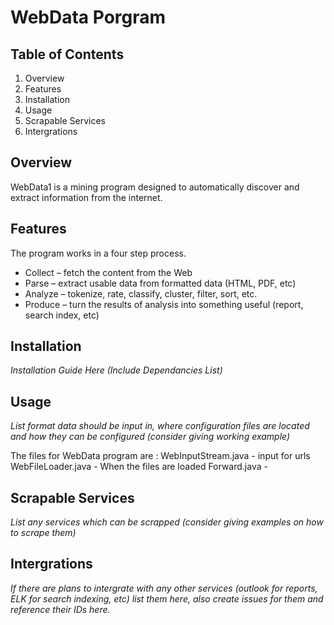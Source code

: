 # WebData Porgram


## Table of Contents

1. Overview
2. Features
3. Installation
4. Usage
5. Scrapable Services
6. Intergrations


## Overview

WebData1 is a mining program designed to automatically discover and extract information from the internet.


## Features

The program works in a four step process.

* Collect – fetch the content from the Web
* Parse – extract usable data from formatted data (HTML, PDF, etc)
* Analyze – tokenize, rate, classify, cluster, filter, sort, etc.
* Produce – turn the results of analysis into something useful (report, search index, etc)

## Installation

*Installation Guide Here (Include Dependancies List)*

## Usage

*List format data should be input in, where configuration files are located and how they can be configured (consider giving working example)*

The files for WebData program are :
    WebInputStream.java - input for urls
    WebFileLoader.java - When the files are loaded 
    Forward.java - 

## Scrapable Services

*List any services which can be scrapped (consider giving examples on how to scrape them)*

## Intergrations

*If there are plans to intergrate with any other services (outlook for reports, ELK for search indexing, etc) list them here, also create issues for them and reference their IDs here.*
